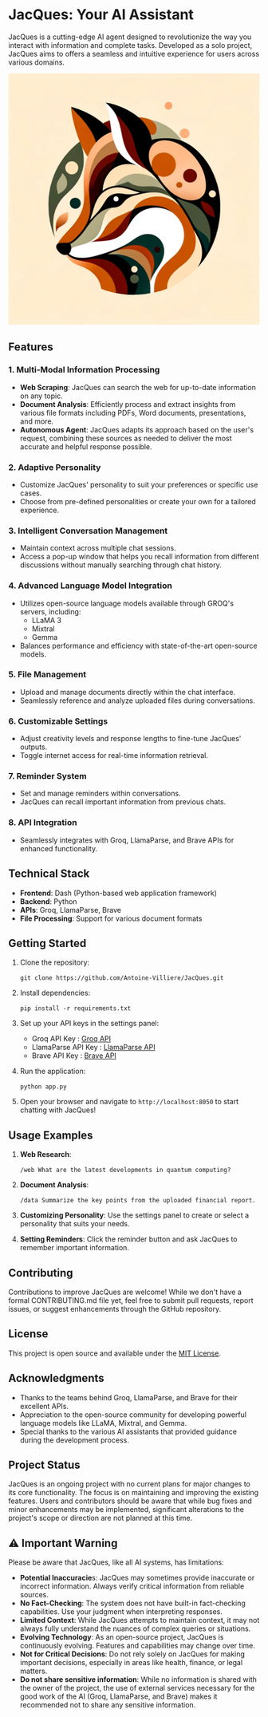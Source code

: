 # JacQues: Your AI Assistant

JacQues is a cutting-edge AI agent designed to revolutionize the way you interact with information and complete tasks. 
Developed as a solo project, JacQues aims to offers a seamless and intuitive experience for users across various domains.

![JacQues AI Assistant](assets/Ai.png)

## Features

### 1. Multi-Modal Information Processing
- **Web Scraping**: JacQues can search the web for up-to-date information on any topic.
- **Document Analysis**: Efficiently process and extract insights from various file formats including PDFs, Word documents, presentations, and more.
- **Autonomous Agent**: JacQues adapts its approach based on the user's request, combining these sources as needed to deliver the most accurate and helpful response possible.

### 2. Adaptive Personality
- Customize JacQues' personality to suit your preferences or specific use cases.
- Choose from pre-defined personalities or create your own for a tailored experience.

### 3. Intelligent Conversation Management
- Maintain context across multiple chat sessions.
- Access a pop-up window that helps you recall information from different discussions without manually searching through chat history.

### 4. Advanced Language Model Integration
- Utilizes open-source language models available through GROQ's servers, including:
  - LLaMA 3
  - Mixtral
  - Gemma
- Balances performance and efficiency with state-of-the-art open-source models.

### 5. File Management
- Upload and manage documents directly within the chat interface.
- Seamlessly reference and analyze uploaded files during conversations.

### 6. Customizable Settings
- Adjust creativity levels and response lengths to fine-tune JacQues' outputs.
- Toggle internet access for real-time information retrieval.

### 7. Reminder System
- Set and manage reminders within conversations.
- JacQues can recall important information from previous chats.

### 8. API Integration
- Seamlessly integrates with Groq, LlamaParse, and Brave APIs for enhanced functionality.

## Technical Stack

- **Frontend**: Dash (Python-based web application framework)
- **Backend**: Python
- **APIs**: Groq, LlamaParse, Brave
- **File Processing**: Support for various document formats

## Getting Started

1. Clone the repository:
   ```
   git clone https://github.com/Antoine-Villiere/JacQues.git
   ```

2. Install dependencies:
   ```
   pip install -r requirements.txt
   ```

3. Set up your API keys in the settings panel:
   - Groq API Key : [Groq API](https://console.groq.com/keys)
   - LlamaParse API Key : [LlamaParse API](https://cloud.llamaindex.ai/login)
   - Brave API Key : [Brave API](https://brave.com/search/api/)

4. Run the application:
   ```
   python app.py
   ```

5. Open your browser and navigate to `http://localhost:8050` to start chatting with JacQues!

## Usage Examples

1. **Web Research**: 
   ```
   /web What are the latest developments in quantum computing?
   ```

2. **Document Analysis**:
   ```
   /data Summarize the key points from the uploaded financial report.
   ```

3. **Customizing Personality**:
   Use the settings panel to create or select a personality that suits your needs.

4. **Setting Reminders**:
   Click the reminder button and ask JacQues to remember important information.

## Contributing

Contributions to improve JacQues are welcome! While we don't have a formal CONTRIBUTING.md file yet, feel free to submit pull requests, report issues, or suggest enhancements through the GitHub repository.

## License

This project is open source and available under the [MIT License](https://opensource.org/licenses/MIT).

## Acknowledgments

- Thanks to the teams behind Groq, LlamaParse, and Brave for their excellent APIs.
- Appreciation to the open-source community for developing powerful language models like LLaMA, Mixtral, and Gemma.
- Special thanks to the various AI assistants that provided guidance during the development process.

## Project Status
JacQues is an ongoing project with no current plans for major changes to its core functionality. The focus is on maintaining and improving the existing features. Users and contributors should be aware that while bug fixes and minor enhancements may be implemented, significant alterations to the project's scope or direction are not planned at this time.

## ⚠️ Important Warning
Please be aware that JacQues, like all AI systems, has limitations:

- **Potential Inaccuracie**s: JacQues may sometimes provide inaccurate or incorrect information. Always verify critical information from reliable sources.
- **No Fact-Checking**: The system does not have built-in fact-checking capabilities. Use your judgment when interpreting responses.
- **Limited Context**: While JacQues attempts to maintain context, it may not always fully understand the nuances of complex queries or situations.
- **Evolving Technology**: As an open-source project, JacQues is continuously evolving. Features and capabilities may change over time.
- **Not for Critical Decisions**: Do not rely solely on JacQues for making important decisions, especially in areas like health, finance, or legal matters.
- **Do not share sensitive information**: While no information is shared with the owner of the project, the use of external services necessary for the good work of the AI (Groq, LlamaParse, and Brave) makes it recommended not to share any sensitive information.
